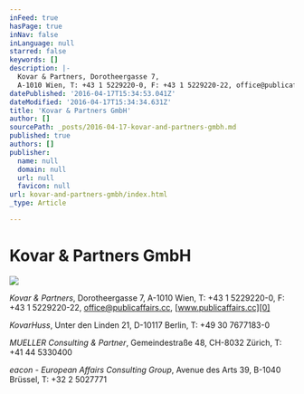 ```yaml
---
inFeed: true
hasPage: true
inNav: false
inLanguage: null
starred: false
keywords: []
description: |-
  Kovar & Partners, Dorotheergasse 7,
  A-1010 Wien, T: +43 1 5229220-0, F: +43 1 5229220-22, office@publicaffairs.cc, www.publicaffairs.cc
datePublished: '2016-04-17T15:34:53.041Z'
dateModified: '2016-04-17T15:34:34.631Z'
title: 'Kovar & Partners GmbH'
author: []
sourcePath: _posts/2016-04-17-kovar-and-partners-gmbh.md
published: true
authors: []
publisher:
  name: null
  domain: null
  url: null
  favicon: null
url: kovar-and-partners-gmbh/index.html
_type: Article

---
```

# Kovar & Partners GmbH
![](https://the-grid-user-content.s3-us-west-2.amazonaws.com/2987f55b-57b5-4ad4-b051-65c3cd48bc57.jpg)

_Kovar & Partners_, Dorotheergasse 7,
A-1010 Wien, T: +43 1 5229220-0, F: +43 1 5229220-22, office@publicaffairs.cc, [www.publicaffairs.cc][0]

_KovarHuss_, Unter den Linden 21,
D-10117 Berlin, T: +49 30 7677183-0

_MUELLER Consulting & Partner_, Gemeindestraße
48, CH-8032 Zürich, T: +41 44 5330400

_eacon - European Affairs Consulting Group_, Avenue
des Arts 39, B-1040 Brüssel, T: +32 2 5027771

[0]: www.publicaffairs.cc